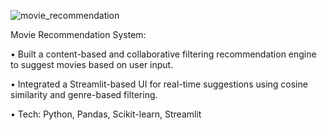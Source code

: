 ![movie_recommendation](https://github.com/user-attachments/assets/2b433fb9-f8bd-4076-a9a1-091909bb9f2a)


Movie Recommendation System:

• Built a content-based and collaborative filtering recommendation engine to suggest movies based on user input.

• Integrated a Streamlit-based UI for real-time suggestions using cosine similarity and genre-based filtering.

• Tech: Python, Pandas, Scikit-learn, Streamlit
